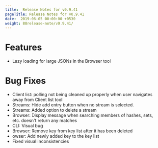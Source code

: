 ```yaml
---
title:  Release Notes for v0.9.41
pageTitle: Release Notes for v0.9.41
date:  2019-06-05 00:00:00 +0530
weight: 88release-note/v0.9.41/
---
```


# Features
- Lazy loading for large JSONs in the Browser tool

# Bug Fixes
- Client list: polling not being cleaned up properly when user navigates away from Client list tool
- Streams: Hide add entry button when no stream is selected.
- Streams: Added option to delete a stream
- Browser: Display message when searching members of hashes, sets, etc. doesn't return any matches
- CLI: Visual bug 
- Browser: Remove key from key list after it has been deleted
- owser: Add newly added key to the key list
- Fixed visual inconsistencies
